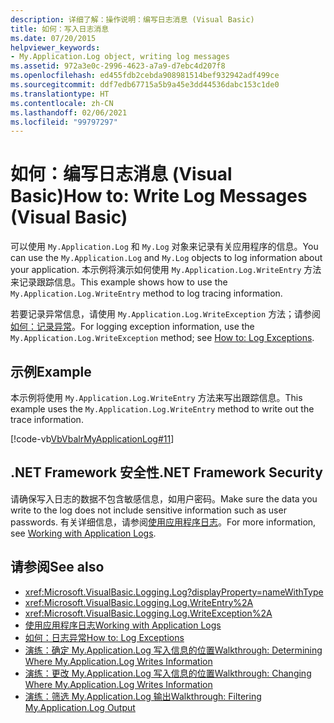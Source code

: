 ```yaml
---
description: 详细了解：操作说明：编写日志消息 (Visual Basic)
title: 如何：写入日志消息
ms.date: 07/20/2015
helpviewer_keywords:
- My.Application.Log object, writing log messages
ms.assetid: 972a3e0c-2996-4623-a7a9-d7ebc4d207f8
ms.openlocfilehash: ed455fdb2cebda908981514bef932942adf499ce
ms.sourcegitcommit: ddf7edb67715a5b9a45e3dd44536dabc153c1de0
ms.translationtype: HT
ms.contentlocale: zh-CN
ms.lasthandoff: 02/06/2021
ms.locfileid: "99797297"
---
```

# <a name="how-to-write-log-messages-visual-basic"></a><span data-ttu-id="71930-103">如何：编写日志消息 (Visual Basic)</span><span class="sxs-lookup"><span data-stu-id="71930-103">How to: Write Log Messages (Visual Basic)</span></span>

<span data-ttu-id="71930-104">可以使用 `My.Application.Log` 和 `My.Log` 对象来记录有关应用程序的信息。</span><span class="sxs-lookup"><span data-stu-id="71930-104">You can use the `My.Application.Log` and `My.Log` objects to log information about your application.</span></span> <span data-ttu-id="71930-105">本示例将演示如何使用 `My.Application.Log.WriteEntry` 方法来记录跟踪信息。</span><span class="sxs-lookup"><span data-stu-id="71930-105">This example shows how to use the `My.Application.Log.WriteEntry` method to log tracing information.</span></span>

<span data-ttu-id="71930-106">若要记录异常信息，请使用 `My.Application.Log.WriteException` 方法；请参阅[如何：记录异常](how-to-log-exceptions.md)。</span><span class="sxs-lookup"><span data-stu-id="71930-106">For logging exception information, use the `My.Application.Log.WriteException` method; see [How to: Log Exceptions](how-to-log-exceptions.md).</span></span>

## <a name="example"></a><span data-ttu-id="71930-107">示例</span><span class="sxs-lookup"><span data-stu-id="71930-107">Example</span></span>

<span data-ttu-id="71930-108">本示例将使用 `My.Application.Log.WriteEntry` 方法来写出跟踪信息。</span><span class="sxs-lookup"><span data-stu-id="71930-108">This example uses the `My.Application.Log.WriteEntry` method to write out the trace information.</span></span>

[!code-vb[VbVbalrMyApplicationLog#11](~/samples/snippets/visualbasic/VS_Snippets_VBCSharp/VbVbalrMyApplicationLog/VB/Form1.vb#11)]

## <a name="net-framework-security"></a><span data-ttu-id="71930-109">.NET Framework 安全性</span><span class="sxs-lookup"><span data-stu-id="71930-109">.NET Framework Security</span></span>

<span data-ttu-id="71930-110">请确保写入日志的数据不包含敏感信息，如用户密码。</span><span class="sxs-lookup"><span data-stu-id="71930-110">Make sure the data you write to the log does not include sensitive information such as user passwords.</span></span> <span data-ttu-id="71930-111">有关详细信息，请参阅[使用应用程序日志](working-with-application-logs.md)。</span><span class="sxs-lookup"><span data-stu-id="71930-111">For more information, see [Working with Application Logs](working-with-application-logs.md).</span></span>

## <a name="see-also"></a><span data-ttu-id="71930-112">请参阅</span><span class="sxs-lookup"><span data-stu-id="71930-112">See also</span></span>

- <xref:Microsoft.VisualBasic.Logging.Log?displayProperty=nameWithType>
- <xref:Microsoft.VisualBasic.Logging.Log.WriteEntry%2A>
- <xref:Microsoft.VisualBasic.Logging.Log.WriteException%2A>
- [<span data-ttu-id="71930-113">使用应用程序日志</span><span class="sxs-lookup"><span data-stu-id="71930-113">Working with Application Logs</span></span>](working-with-application-logs.md)
- [<span data-ttu-id="71930-114">如何：日志异常</span><span class="sxs-lookup"><span data-stu-id="71930-114">How to: Log Exceptions</span></span>](how-to-log-exceptions.md)
- [<span data-ttu-id="71930-115">演练：确定 My.Application.Log 写入信息的位置</span><span class="sxs-lookup"><span data-stu-id="71930-115">Walkthrough: Determining Where My.Application.Log Writes Information</span></span>](walkthrough-determining-where-my-application-log-writes-information.md)
- [<span data-ttu-id="71930-116">演练：更改 My.Application.Log 写入信息的位置</span><span class="sxs-lookup"><span data-stu-id="71930-116">Walkthrough: Changing Where My.Application.Log Writes Information</span></span>](walkthrough-changing-where-my-application-log-writes-information.md)
- [<span data-ttu-id="71930-117">演练：筛选 My.Application.Log 输出</span><span class="sxs-lookup"><span data-stu-id="71930-117">Walkthrough: Filtering My.Application.Log Output</span></span>](walkthrough-filtering-my-application-log-output.md)
